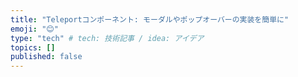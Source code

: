 ```yaml
---
title: "Teleportコンポーネント: モーダルやポップオーバーの実装を簡単に"
emoji: "😊"
type: "tech" # tech: 技術記事 / idea: アイデア
topics: []
published: false
---
```

